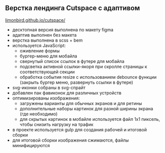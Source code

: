 ## Верстка лендинга Cutspace с адаптивом

[limonbird.github.io/cutspace/](safron64.github.io/CutSpace/)

- десктопная версия выполнена по макету figma
- адаптив выполнен без макета
- верстка выполнена в scss + bem
- используется JavaScript:
  - оживление формы
  - бургер-меню для мобайла
  - свернутый список ссылок в футере для мобайла
  - подсветка активной ссылки-якоря при скролле страницы к соответствующей секции
  - обработка события resize с использованием debounce функции (закрыть бургер меню, развернуть ссылки в футере)
- svg-иконки собраны в svg-спрайт
- добавлен пак фавиконок для различных устройств
- оптимизированы изображения:
  - загружены варианты для обычных экранов и для ретины
  - дополнительные наборы картинок для разной ширины экрана (где необходимо)
  - для скрытых картинок в мобайле используется файл 1х1 пиксель, чтобы снизить нагрузку на трафик
- в проекте используется gulp для создания рабочей и итоговой сборки
- для итоговой сборки изображения сжимаются, файлы минифицируются
